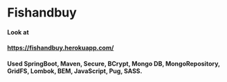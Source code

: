 # Fishandbuy
#### Look at <br>
#### https://fishandbuy.herokuapp.com/

#### Used SpringBoot, Maven, Secure, BCrypt, Mongo DB, MongoRepository, GridFS, Lombok, BEM, JavaScript, Pug, SASS.

